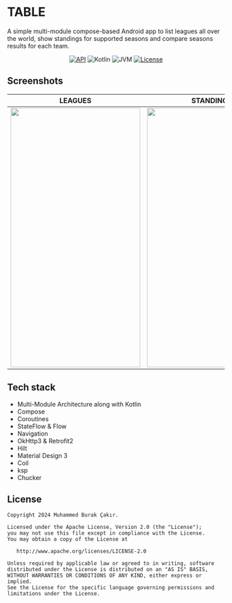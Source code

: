 # TABLE
A simple multi-module compose-based Android app to list leagues all over the world, show standings for supported seasons and compare seasons results for each team. 
<p align="center">
  <a href="https://android-arsenal.com/api?level=24"><img alt="API" src="https://img.shields.io/badge/API-24%2B-brightgreen.svg?style=flat"/></a>
  <a><img alt="Kotlin" src="https://img.shields.io/badge/Kotlin-2.0.0-purple.svg?style=flat"/></a>
  <a><img alt="JVM" src="https://img.shields.io/badge/JVM-17-yellow.svg?style=flat"/></a>
  <a href="https://opensource.org/licenses/Apache-2.0"><img alt="License" src="https://img.shields.io/badge/License-Apache%202.0-blue.svg"/></a>
</p>

## Screenshots

| LEAGUES | STANDINGS | TEAM DETAIL |
|----------|----------|----------|
<img src="https://github.com/mburakcakir/Table/assets/53263815/f8e42f0d-53d1-4509-8401-a9f1dd76da25" width="300" height="600">  |  <img src="https://github.com/mburakcakir/Table/assets/53263815/fdfa0068-b799-480f-80ba-1bcf0d8a4420" width="300" height="600"> |  <img src="https://github.com/mburakcakir/Table/assets/53263815/9f1024bc-c9f4-4357-a432-941bc2a36f04" width="300" height="600">

## Tech stack
- Multi-Module Architecture along with Kotlin
- Compose
- Coroutines
- StateFlow & Flow
- Navigation
- OkHttp3 & Retrofit2
- Hilt
- Material Design 3
- Coil
- ksp
- Chucker

License
--------
    Copyright 2024 Muhammed Burak Çakır.

    Licensed under the Apache License, Version 2.0 (the "License");
    you may not use this file except in compliance with the License.
    You may obtain a copy of the License at

       http://www.apache.org/licenses/LICENSE-2.0

    Unless required by applicable law or agreed to in writing, software
    distributed under the License is distributed on an "AS IS" BASIS,
    WITHOUT WARRANTIES OR CONDITIONS OF ANY KIND, either express or implied.
    See the License for the specific language governing permissions and
    limitations under the License.

